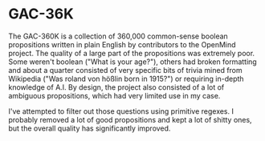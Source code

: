 # GAC-36K

The GAC-360K is a collection of 360,000 common-sense boolean propositions written in plain English by contributors to the OpenMind project. The quality of a large part of the propositions was extremely poor. Some weren't boolean ("What is your age?"), others had broken formatting and about a quarter consisted of very specific bits of trivia mined from Wikipedia ("Was roland von hößlin born in 1915?") or requiring in-depth knowledge of A.I. By design, the project also consisted of a lot of ambiguous propositions, which had very limited use in my case.

I've attempted to filter out those questions using primitive regexes. I probably removed a lot of good propositions and kept a lot of shitty ones, but the overall quality has significantly improved.
